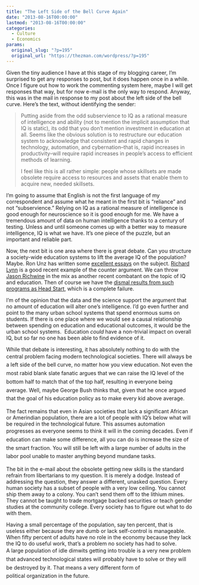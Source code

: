 ```yaml
---
title: "The Left Side of the Bell Curve Again"
date: "2013-08-16T00:00:00"
lastmod: "2013-08-16T00:00:00"
categories:
  - Culture
  - Economics
params:
  original_slug: "?p=195"
  original_url: "https://thezman.com/wordpress/?p=195"
---
```


Given the tiny audience I have at this stage of my blogging career, I’m
surprised to get any responses to post, but it does happen once in a
while. Once I figure out how to work the commenting system here, maybe I
will get responses that way, but for now e-mail is the only way to
respond. Anyway, this was in the mail in response to my post about the
left side of the bell curve. Here’s the text, without identifying the
sender:

> Putting aside from the odd subservience to IQ as a rational measure of
> intelligence and ability (not to mention the implicit assumption that
> IQ is static), its odd that you don’t mention investment in education
> at all. Seems like the obvious solution is to restructure our
> education system to acknowledge that consistent and rapid changes in
> technology, automation, and cybernation–that is, rapid increases in
> productivity–will require rapid increases in people’s access to
> efficient methods of learning.
>
> I feel like this is all rather simple: people whose skillsets are made
> obsolete require access to resources and assets that enable them to
> acquire new, needed skillsets.

I’m going to assume that English is not the first language of my
correspondent and assume what he meant in the first bit is “reliance”
and not “subservience.” Relying on IQ as a rational measure of
intelligence is good enough for neuroscience so it is good enough for
me. We have a tremendous amount of data on human intelligence thanks to
a century of testing. Unless and until someone comes up with a better
way to measure intelligence, IQ is what we have. It’s one piece of the
puzzle, but an important and reliable part.

Now, the next bit is one area where there is great debate. Can you
structure a society-wide education systems to lift the average IQ of the
population? Maybe. Ron Unz has written some <a
href="http://www.theamericanconservative.com/articles/race-iq-and-wealth/"
rel="noopener" target="_blank">excellent essays</a> on the subject. <a
href="http://www.amazon.com/IQ-Wealth-Nations-Richard-Lynn/dp/027597510X/?_encoding=UTF8&amp;tag=vd0b-20&amp;linkCode=ur2&amp;camp=1789&amp;creative=9325"
rel="noopener" target="_blank">Richard Lynn</a> is a good recent example
of the counter argument. We can throw <a
href="http://www.politico.com/story/2013/08/opinion-jason-richwine-95353.html"
rel="noopener" target="_blank">Jason Richwine</a> in the mix as another
recent combatant on the topic of IQ and education. Then of course we
have the <a
href="http://www.cato.org/publications/commentary/head-start-tragic-waste-money"
rel="noopener" target="_blank">dismal results from such programs as Head
Start</a>, which is a complete failure.

I’m of the opinion that the data and the science support the argument
that no amount of education will alter one’s intelligence. I’d go even
further and point to the many urban school systems that spend enormous
sums on students. If there is one place where we would see a causal
relationship between spending on education and educational outcomes, it
would be the urban school systems.  Education *could* have a non-trivial
impact on overall IQ, but so far no one has been able to find evidence
of it.

While that debate is interesting, it has absolutely nothing to do with
the central problem facing modern technological
societies. <span style="line-height: 1.625;">There will always be a left
side of the bell curve, no matter how you view education. Not even the
most rabid blank slate fanatic argues that we can raise the IQ level of
the bottom half to match that of the top half, resulting in everyone
being average. Well, maybe George Bush thinks that, given that he once
argued that the goal of his education policy as to make every kid above
average.</span>

The fact remains that even in Asian societies that lack a significant
African or Amerindian population, there are a lot of people with IQ’s
below what will be required in the technological future. This assumes
automation progresses as everyone seems to think it will in the coming
decades. <span style="line-height: 1.625;">Even if education can make
some difference, all you can do is increase the size of the smart
fraction. You will still be left with a large number of adults in the
labor pool unable to master anything beyond mundane tasks.</span>

The bit in the e-mail about the obsolete getting new skills is the
standard refrain from libertarians to my question. It is merely a dodge.
Instead of addressing the question, they answer a different, unasked
question. Every human society has a subset of people with a very low
ceiling. You cannot ship them away to a colony. You can’t send them off
to the lithium mines. They cannot be taught to trade mortgage backed
securities or teach gender studies at the community college. Every
society has to figure out what to do with them.

Having a small percentage of the population, say ten percent, that is
useless either because they are dumb or lack self-control is manageable.
When fifty percent of adults have no role in the economy because they
lack the IQ to do useful work, that’s a problem no society has had to
solve. A<span style="line-height: 1.625;"> large population of idle
dimwits getting into trouble is a very new problem that advanced
technological states will probably have to solve or they will be
destroyed by it. That means a very different form of
political </span>organization<span style="line-height: 1.625;"> in the
future.</span>
